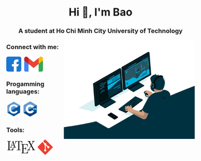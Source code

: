 <h1 align="center">Hi 👋, I'm Bao</h1>
<h3 align="center">A student at Ho Chi Minh City University of Technology</h3>
<img align="right" alt="coding" width="350" src="./img/gif.webp">
<h3 align="left">Connect with me:</h3>
<p align="left">
<a href="https://www.facebook.com/bao.duonggia.773/" target="_blank"><img align="center" src="./img/facebook.svg" alt="https://www.facebook.com/bao.duonggia.773/" height="40" width="40" /></a>&nbsp;
<a href="mailto:duonggiabao254@gmail.com" target="_blank"><img align="center" src="./img/gmail.png" alt="duonggiabao254@gmail.com" height="40" width="50" /></a>
</p>

<h3 align="left">Progamming languages:</h3>
<p align="left"> 
<img src="./img/c.svg" alt="c" width="40" height="40"/> 
<img src="./img/cpp.svg" alt="cplusplus" width="40" height="40"/> 
</p>

<h3 align="left">Tools:</h3>
<p align="left">
<img src="./img/latex.svg" alt="c" width="80" height="40"/> 
<img src="./img/git.svg" alt="git" width="40" height="40"/>
</p>
